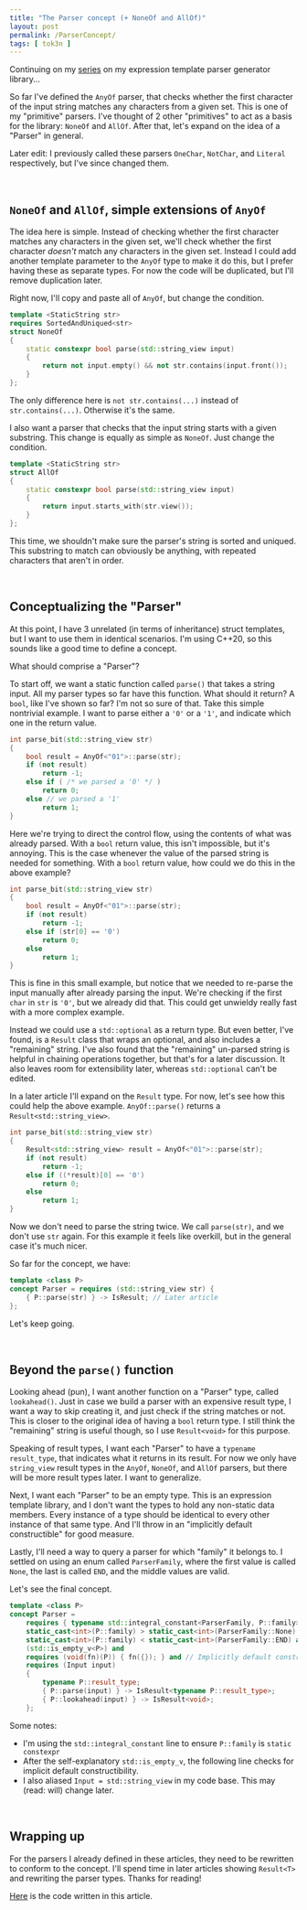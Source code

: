 ```yaml
---
title: "The Parser concept (+ NoneOf and AllOf)"
layout: post
permalink: /ParserConcept/
tags: [ tok3n ]
---
```


Continuing on my [series](/tags/tok3n/) on my expression template parser generator library...

So far I've defined the `AnyOf` parser, that checks whether the first character of the input string matches any characters from a given set. This is one of my "primitive" parsers. I've thought of 2 other "primitives" to act as a basis for the library: `NoneOf` and `AllOf`. After that, let's expand on the idea of a "Parser" in general.

<!--more-->

Later edit: I previously called these parsers `OneChar`, `NotChar`, and `Literal` respectively, but I've since changed them.

<br>

## `NoneOf` and `AllOf`, simple extensions of `AnyOf`

The idea here is simple. Instead of checking whether the first character matches any characters in the given set, we'll check whether the first character *doesn't* match any characters in the given set. Instead I could add another template parameter to the `AnyOf` type to make it do this, but I prefer having these as separate types. For now the code will be duplicated, but I'll remove duplication later.

Right now, I'll copy and paste all of `AnyOf`, but change the condition.

```cpp
template <StaticString str>
requires SortedAndUniqued<str>
struct NoneOf
{
    static constexpr bool parse(std::string_view input)
    {
        return not input.empty() && not str.contains(input.front());
    }
};
```
The only difference here is `not str.contains(...)` instead of `str.contains(...)`. Otherwise it's the same.

I also want a parser that checks that the input string starts with a given substring. This change is equally as simple as `NoneOf`. Just change the condition.

```cpp
template <StaticString str>
struct AllOf
{
    static constexpr bool parse(std::string_view input)
    {
        return input.starts_with(str.view());
    }
};
```

This time, we shouldn't make sure the parser's string is sorted and uniqued. This substring to match can obviously be anything, with repeated characters that aren't in order.

<br>

## Conceptualizing the "Parser"

At this point, I have 3 unrelated (in terms of inheritance) struct templates, but I want to use them in identical scenarios. I'm using C++20, so this sounds like a good time to define a concept.

What should comprise a "Parser"?

To start off, we want a static function called `parse()` that takes a string input. All my parser types so far have this function. What should it return? A `bool`, like I've shown so far? I'm not so sure of that. Take this simple nontrivial example. I want to parse either a `'0'` or a `'1'`, and indicate which one in the return value.

```cpp
int parse_bit(std::string_view str)
{
    bool result = AnyOf<"01">::parse(str);
    if (not result)
        return -1;
    else if ( /* we parsed a '0' */ )
        return 0;
    else // we parsed a '1'
        return 1;
}
```

Here we're trying to direct the control flow, using the contents of what was already parsed. With a `bool` return value, this isn't impossible, but it's annoying. This is the case whenever the value of the parsed string is needed for something. With a `bool` return value, how could we do this in the above example?

```cpp
int parse_bit(std::string_view str)
{
    bool result = AnyOf<"01">::parse(str);
    if (not result)
        return -1;
    else if (str[0] == '0')
        return 0;
    else
        return 1;
}
```

This is fine in this small example, but notice that we needed to re-parse the input manually after already parsing the input. We're checking if the first `char` in `str` is `'0'`, but we already did that. This could get unwieldy really fast with a more complex example.

Instead we could use a `std::optional` as a return type. But even better, I've found, is a `Result` class that wraps an optional, and also includes a "remaining" string. I've also found that the "remaining" un-parsed string is helpful in chaining operations together, but that's for a later discussion. It also leaves room for extensibility later, whereas `std::optional` can't be edited.

In a later article I'll expand on the `Result` type. For now, let's see how this could help the above example. `AnyOf::parse()` returns a `Result<std::string_view>`.

```cpp
int parse_bit(std::string_view str)
{
    Result<std::string_view> result = AnyOf<"01">::parse(str);
    if (not result)
        return -1;
    else if ((*result)[0] == '0')
        return 0;
    else
        return 1;
}
```

Now we don't need to parse the string twice. We call `parse(str)`, and we don't use `str` again. For this example it feels like overkill, but in the general case it's much nicer.

So far for the concept, we have:

```cpp
template <class P>
concept Parser = requires (std::string_view str) {
    { P::parse(str) } -> IsResult; // Later article
};
```

Let's keep going.

<br>

## Beyond the `parse()` function

Looking ahead (pun), I want another function on a "Parser" type, called `lookahead()`. Just in case we build a parser with an expensive result type, I want a way to skip creating it, and just check if the string matches or not. This is closer to the original idea of having a `bool` return type. I still think the "remaining" string is useful though, so I use `Result<void>` for this purpose.

Speaking of result types, I want each "Parser" to have a `typename result_type`, that indicates what it returns in its result. For now we only have `string_view` result types in the `AnyOf`, `NoneOf`, and `AllOf` parsers, but there will be more result types later. I want to generalize.

Next, I want each "Parser" to be an empty type. This is an expression template library, and I don't want the types to hold any non-static data members. Every instance of a type should be identical to every other instance of that same type. And I'll throw in an "implicitly default constructible" for good measure.

Lastly, I'll need a way to query a parser for which "family" it belongs to. I settled on using an enum called `ParserFamily`, where the first value is called `None`, the last is called `END`, and the middle values are valid.

Let's see the final concept.

```cpp
template <class P> 
concept Parser =
    requires { typename std::integral_constant<ParserFamily, P::family>; } and
    static_cast<int>(P::family) > static_cast<int>(ParserFamily::None) and
    static_cast<int>(P::family) < static_cast<int>(ParserFamily::END) and
    (std::is_empty_v<P>) and
    requires (void(fn)(P)) { fn({}); } and // Implicitly default constructible
    requires (Input input)
    {
        typename P::result_type;
        { P::parse(input) } -> IsResult<typename P::result_type>;
        { P::lookahead(input) } -> IsResult<void>;
    };
```

Some notes:
* I'm using the `std::integral_constant` line to ensure `P::family` is `static constexpr`
* After the self-explanatory `std::is_empty_v`, the following line checks for implicit default constructibility.
* I also aliased `Input = std::string_view` in my code base. This may (read: will) change later.

<br>

## Wrapping up

For the parsers I already defined in these articles, they need to be rewritten to conform to the concept. I'll spend time in later articles showing `Result<T>` and rewriting the parser types. Thanks for reading!

[Here](https://github.com/k3DW/blog/tree/main/assets/posts/tok3n/03-ParserConcept) is the code written in this article.

